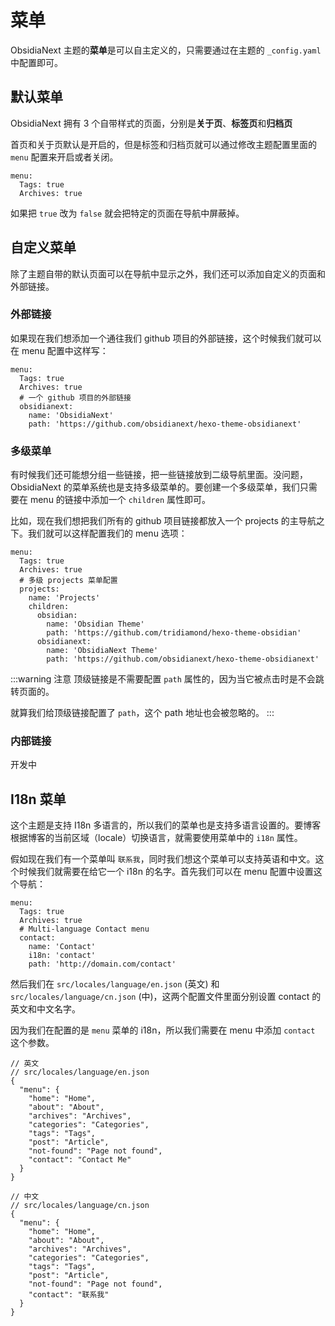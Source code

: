 # 菜单

ObsidiaNext 主题的**菜单**是可以自主定义的，只需要通过在主题的 `_config.yaml` 中配置即可。

## 默认菜单

ObsidiaNext 拥有 3 个自带样式的页面，分别是**关于页**、**标签页**和**归档页**

首页和关于页默认是开启的，但是标签和归档页就可以通过修改主题配置里面的 `menu` 配置来开启或者关闭。

```yaml{2-3}
menu:
  Tags: true
  Archives: true
```

如果把 `true` 改为 `false` 就会把特定的页面在导航中屏蔽掉。

## 自定义菜单

除了主题自带的默认页面可以在导航中显示之外，我们还可以添加自定义的页面和外部链接。

### 外部链接

如果现在我们想添加一个通往我们 github 项目的外部链接，这个时候我们就可以在 menu 配置中这样写：

```yaml{4-7}
menu:
  Tags: true
  Archives: true
  # 一个 github 项目的外部链接
  obsidianext:
    name: 'ObsidiaNext'
    path: 'https://github.com/obsidianext/hexo-theme-obsidianext'
```

### 多级菜单

有时候我们还可能想分组一些链接，把一些链接放到二级导航里面。没问题，ObsidiaNext 的菜单系统也是支持多级菜单的。要创建一个多级菜单，我们只需要在 menu 的链接中添加一个 `children` 属性即可。

比如，现在我们想把我们所有的 github 项目链接都放入一个 projects 的主导航之下。我们就可以这样配置我们的 menu 选项：

```yaml{4-13}
menu:
  Tags: true
  Archives: true
  # 多级 projects 菜单配置
  projects:
    name: 'Projects'
    children:
      obsidian:
        name: 'Obsidian Theme'
        path: 'https://github.com/tridiamond/hexo-theme-obsidian'
      obsidianext:
        name: 'ObsidiaNext Theme'
        path: 'https://github.com/obsidianext/hexo-theme-obsidianext'
```

:::warning 注意
顶级链接是不需要配置 `path` 属性的，因为当它被点击时是不会跳转页面的。

就算我们给顶级链接配置了 `path`，这个 path 地址也会被忽略的。
:::

### 内部链接 <Badge type="warning" text="开发中" vertical="middle" />

开发中

## I18n 菜单

这个主题是支持 I18n 多语言的，所以我们的菜单也是支持多语言设置的。要博客根据博客的当前区域（locale）切换语言，就需要使用菜单中的 `i18n` 属性。

假如现在我们有一个菜单叫 `联系我`，同时我们想这个菜单可以支持英语和中文。这个时候我们就需要在给它一个 i18n 的名字。首先我们可以在 menu 配置中设置这个导航：

```yaml{7}
menu:
  Tags: true
  Archives: true
  # Multi-language Contact menu
  contact:
    name: 'Contact'
    i18n: 'contact'
    path: 'http://domain.com/contact'
```

然后我们在 `src/locales/language/en.json` (英文) 和 `src/locales/language/cn.json` (中)，这两个配置文件里面分别设置 contact 的英文和中文名字。

因为我们在配置的是 `menu` 菜单的 i18n，所以我们需要在 menu 中添加 `contact` 这个参数。

```json{12}
// 英文
// src/locales/language/en.json
{
  "menu": {
    "home": "Home",
    "about": "About",
    "archives": "Archives",
    "categories": "Categories",
    "tags": "Tags",
    "post": "Article",
    "not-found": "Page not found",
    "contact": "Contact Me"
  }
}
```

```json{12}
// 中文
// src/locales/language/cn.json
{
  "menu": {
    "home": "Home",
    "about": "About",
    "archives": "Archives",
    "categories": "Categories",
    "tags": "Tags",
    "post": "Article",
    "not-found": "Page not found",
    "contact": "联系我"
  }
}
```
